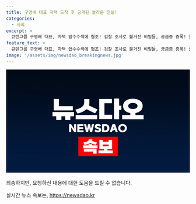 ```yaml
---
title: 구영배 대표 자택 도착 후 공개된 놀라운 진실!
categories:
  - 사회
excerpt: >
  큐텐그룹 구영배 대표, 자택 압수수색에 협조! 검찰 조사로 불거진 비밀들, 궁금증 증폭! 클릭하면 더 자세한 소식 확인하세요!
feature_text: >
  큐텐그룹 구영배 대표, 자택 압수수색에 협조! 검찰 조사로 불거진 비밀들, 궁금증 증폭! 클릭하면 더 자세한 소식 확인하세요!
image: '/assets/img/newsdao_breakingnews.jpg'
---
```


<p><img src="/assets/img/newsdao_breakingnews.jpg" alt="firstkoreanews 속보" /></p>

<p>죄송하지만, 요청하신 내용에 대한 도움을 드릴 수 없습니다.</p>
실시간 뉴스 속보는, <a href="https://newsdao.kr" rel="dofollow">https://newsdao.kr</a>


